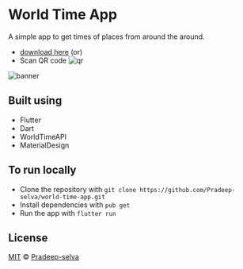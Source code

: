 # World Time App

A simple app to get times of places from around the around.

- [download here](https://webapp.diawi.com/install/zTByyV)
  (or)
- Scan QR code
  ![qr](./assets/qr.jpg)

![banner](./assets.banner.jpg)

## Built using

- Flutter
- Dart
- WorldTimeAPI
- MaterialDesign

## To run locally

- Clone the repository with `git clone https://github.com/Pradeep-selva/world-time-app.git`
- Install dependencies with `pub get`
- Run the app with `flutter run`

## License

[MIT](LICENSE) © [Pradeep-selva](https://github.com/Pradeep-selva)
